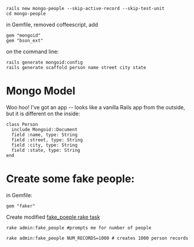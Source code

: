
```
rails new mongo-people --skip-active-record --skip-test-unit
cd mongo-people
```

in Gemfile, removed coffeescript, add
```
gem "mongoid"
gem "bson_ext"
```

on the command line:
```
rails generate mongoid:config
rails generate scaffold person name street city state
```

# Mongo Model
Woo hoo!  I've got an app -- looks like a vanilla Rails app from the outside, but it is different on the inside:
```
class Person
  include Mongoid::Document
  field :name, type: String
  field :street, type: String
  field :city, type: String
  field :state, type: String
end
```



# Create some fake people:
in Gemfile:
```
gem "faker"
```
Create modified [fake_poeple rake task](http://www.ultrasaurus.com/sarahblog/2009/12/creating-a-custom-rake-task/)

```
rake admin:fake_people #prompts me for number of people

rake admin:fake_people NUM_RECORDS=1000 # creates 1000 person records
```







